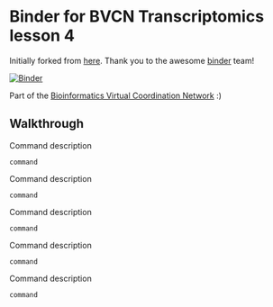 # Binder for BVCN Transcriptomics lesson 4

Initially forked from [here](https://github.com/binder-examples/conda). Thank you to the awesome [binder](https://mybinder.org/) team!

[![Binder](https://mybinder.org/badge_logo.svg)](https://mybinder.org/v2/gh/alexismarshall/bvcn-binder-trinity/master)

Part of the [Bioinformatics Virtual Coordination Network](https://biovcnet.github.io/) :)


## Walkthrough

Command description

    command

Command description

    command

Command description

    command

Command description

    command

Command description

    command
